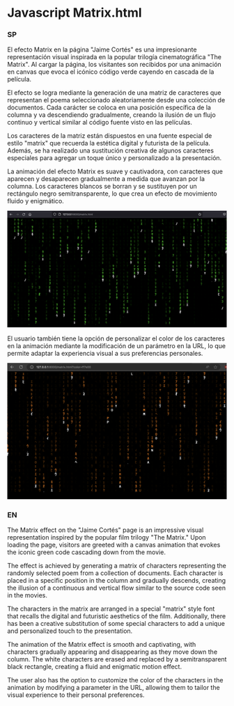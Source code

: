 # Javascript Matrix.html

### SP

El efecto Matrix en la página "Jaime Cortés" es una impresionante representación visual inspirada en la popular trilogía cinematográfica "The Matrix". Al cargar la página, los visitantes son recibidos por una animación en canvas que evoca el icónico código verde cayendo en cascada de la película.

El efecto se logra mediante la generación de una matriz de caracteres que representan el poema seleccionado aleatoriamente desde una colección de documentos. Cada carácter se coloca en una posición específica de la columna y va descendiendo gradualmente, creando la ilusión de un flujo continuo y vertical similar al código fuente visto en las películas.

Los caracteres de la matriz están dispuestos en una fuente especial de estilo "matrix" que recuerda la estética digital y futurista de la película. Además, se ha realizado una sustitución creativa de algunos caracteres especiales para agregar un toque único y personalizado a la presentación.

La animación del efecto Matrix es suave y cautivadora, con caracteres que aparecen y desaparecen gradualmente a medida que avanzan por la columna. Los caracteres blancos se borran y se sustituyen por un rectángulo negro semitransparente, lo que crea un efecto de movimiento fluido y enigmático.

![Descripción de la imagen](imgMatrixHtml.png)

El usuario también tiene la opción de personalizar el color de los caracteres en la animación mediante la modificación de un parámetro en la URL, lo que permite adaptar la experiencia visual a sus preferencias personales.


![Descripción de la imagen](imgMatrixHtml3.png)

### EN

The Matrix effect on the "Jaime Cortés" page is an impressive visual representation inspired by the popular film trilogy "The Matrix." Upon loading the page, visitors are greeted with a canvas animation that evokes the iconic green code cascading down from the movie.

The effect is achieved by generating a matrix of characters representing the randomly selected poem from a collection of documents. Each character is placed in a specific position in the column and gradually descends, creating the illusion of a continuous and vertical flow similar to the source code seen in the movies.

The characters in the matrix are arranged in a special "matrix" style font that recalls the digital and futuristic aesthetics of the film. Additionally, there has been a creative substitution of some special characters to add a unique and personalized touch to the presentation.

The animation of the Matrix effect is smooth and captivating, with characters gradually appearing and disappearing as they move down the column. The white characters are erased and replaced by a semitransparent black rectangle, creating a fluid and enigmatic motion effect.

The user also has the option to customize the color of the characters in the animation by modifying a parameter in the URL, allowing them to tailor the visual experience to their personal preferences.
